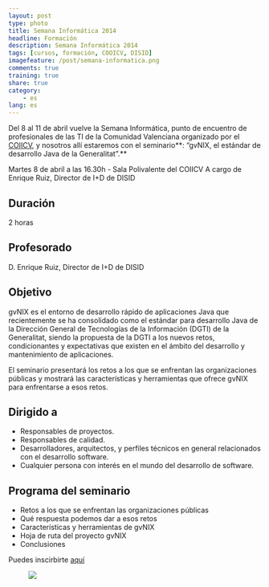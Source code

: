 ```yaml
---
layout: post
type: photo
title: Semana Informática 2014
headline: Formación
description: Semana Informática 2014
tags: [cursos, formación, COOICV, DISID]
imagefeature: /post/semana-informatica.png
comments: true
training: true
share: true
category:
    - es
lang: es
---
```


Del 8 al 11 de abril vuelve la Semana Informática, punto de encuentro de
profesionales de las TI de la Comunidad Valenciana organizado por el
[COIICV][], y nosotros allí estaremos con el seminario**: “gvNIX, el
estándar de desarrollo Java de la Generalitat”.**

Martes 8 de abril a las 16.30h - Sala Polivalente del COIICV
 A cargo de Enrique Ruiz, Director de I+D de DISID



Duración
--------

2 horas

Profesorado
-----------

D. Enrique Ruiz, Director de I+D de DISID

Objetivo
--------

gvNIX es el entorno de desarrollo rápido de aplicaciones Java que
recientemente se ha consolidado como el estándar para desarrollo Java de
la Dirección General de Tecnologías de la Información (DGTI) de la
Generalitat, siendo la propuesta de la DGTI a los nuevos retos,
condicionantes y expectativas que existen en el ámbito del desarrollo y
mantenimiento de aplicaciones.

El seminario presentará los retos a los que se enfrentan las
organizaciones públicas y mostrará las características y herramientas
que ofrece gvNIX para enfrentarse a esos retos.

Dirigido a
----------

-   Responsables de proyectos.
-   Responsables de calidad.
-   Desarrolladores, arquitectos, y perfiles técnicos en general
    relacionados con el desarrollo software.
-   Cualquier persona con interés en el mundo del desarrollo de
    software.

Programa del seminario
----------------------

-   Retos a los que se enfrentan las organizaciones públicas
-   Qué respuesta podemos dar a esos retos
-   Características y herramientas de gvNIX
-   Hoja de ruta del proyecto gvNIX
-   Conclusiones

Puedes inscirbirte [aquí][]


<figure>
  <a href="{{ site.url }}/images/post/semana-informatica.png"><img src="{{ site.url }}/images/post/semana-informatica.png"></a>
</figure>


  [COIICV]: http://www.coiicv.org/
  [aquí]: http://í%20http://www.semanainformatica.com/edicion-2014/inscripcion

